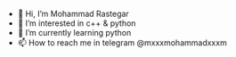 - 👋 Hi, I’m Mohammad Rastegar
- 👀 I’m interested in c++ & python
- 🌱 I’m currently learning python
- 📫 How to reach me in telegram @mxxxmohammadxxxm

<!---
mohammadrastegar/mohammadrastegar is a ✨ special ✨ repository because its `README.md` (this file) appears on your GitHub profile.
You can click the Preview link to take a look at your changes.
--->
